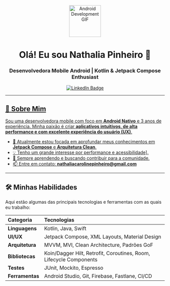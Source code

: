 <div align="center">
    <img src="https://media.giphy.com/media/LmN8EsgoaFjngwF0aX/giphy.gif" alt="Android Development GIF" width="100"/>
    <h1>Olá! Eu sou Nathalia Pinheiro 👋</h1>
    <h3>Desenvolvedora Mobile Android | Kotlin & Jetpack Compose Enthusiast</h3>
    <a href="[[https://www.linkedin.com/in/nathaliacarolinepinheiro/?utm_source=share&utm_campaign=share_via&utm_content=profile&utm_medium=ios_app]]">
    <img src="https://img.shields.io/badge/LinkedIn-0077B5?style=for-the-badge&logo=linkedin&logoColor=white" alt="LinkedIn Badge"/>
</div>

---

## 🚀 Sobre Mim

Sou uma desenvolvedora mobile com foco em **Android Nativo** e 3 anos de experiência. Minha paixão é criar **aplicativos intuitivos, de alta performance e com excelente experiência do usuário (UX)**.

* 🔭 Atualmente estou focada em aprofundar meus conhecimentos em **Jetpack Compose** e **Arquitetura Clean**.
* 💡 Tenho um grande interesse por performance e acessibilidade].
* 🌱 Sempre aprendendo e buscando contribuir para a comunidade.
* 📫 Entre em contato: **nathaliacarolinepinheiro@gmail.com**

---

## 🛠️ Minhas Habilidades

Aqui estão algumas das principais tecnologias e ferramentas com as quais eu trabalho:

| Categoria | Tecnologias |
| :--- | :--- |
| **Linguagens** | Kotlin, Java, Swift |
| **UI/UX** | Jetpack Compose, XML Layouts, Material Design |
| **Arquitetura** | MVVM, MVI, Clean Architecture, Padrões GoF |
| **Bibliotecas** | Koin/Dagger Hilt, Retrofit, Coroutines, Room, Lifecycle Components |
| **Testes** | JUnit, Mockito, Espresso |
| **Ferramentas** | Android Studio, Git, Firebase, Fastlane, CI/CD |

